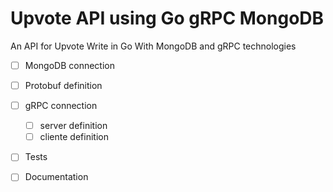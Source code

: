 # Upvote API using Go gRPC MongoDB

An API for Upvote Write in Go With MongoDB and gRPC technologies

- [ ] MongoDB connection

- [ ] Protobuf definition

- [ ] gRPC connection
  - [ ] server definition
  - [ ] cliente definition

- [ ] Tests

- [ ] Documentation
